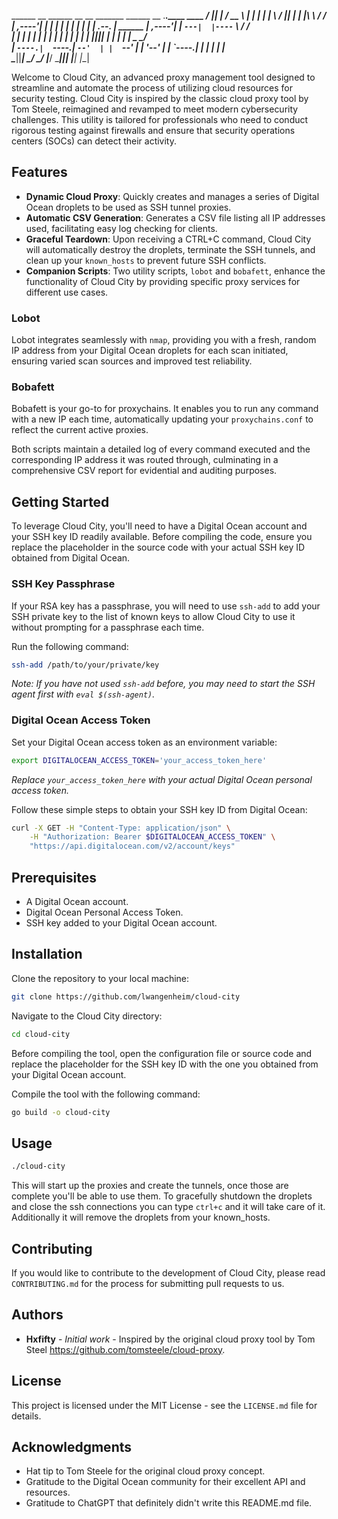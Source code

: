   ______  __        ______    __    __   _______            ______  __  .___________.____    ____ 
 /      ||  |      /  __  \  |  |  |  | |       \          /      ||  | |           |\   \  /   / 
|  ,----'|  |     |  |  |  | |  |  |  | |  .--.  | ______ |  ,----'|  | `---|  |----` \   \/   /  
|  |     |  |     |  |  |  | |  |  |  | |  |  |  ||______||  |     |  |     |  |       \_    _/   
|  `----.|  `----.|  `--'  | |  `--'  | |  '--'  |        |  `----.|  |     |  |         |  |     
 \______||_______| \______/   \______/  |_______/          \______||__|     |__|         |__|     

Welcome to Cloud City, an advanced proxy management tool designed to streamline and automate the process of utilizing cloud resources for security testing. Cloud City is inspired by the classic cloud proxy tool by Tom Steele, reimagined and revamped to meet modern cybersecurity challenges. This utility is tailored for professionals who need to conduct rigorous testing against firewalls and ensure that security operations centers (SOCs) can detect their activity.

## Features

- **Dynamic Cloud Proxy**: Quickly creates and manages a series of Digital Ocean droplets to be used as SSH tunnel proxies.
- **Automatic CSV Generation**: Generates a CSV file listing all IP addresses used, facilitating easy log checking for clients.
- **Graceful Teardown**: Upon receiving a CTRL+C command, Cloud City will automatically destroy the droplets, terminate the SSH tunnels, and clean up your `known_hosts` to prevent future SSH conflicts.
- **Companion Scripts**: Two utility scripts, `lobot` and `bobafett`, enhance the functionality of Cloud City by providing specific proxy services for different use cases.

### Lobot

Lobot integrates seamlessly with `nmap`, providing you with a fresh, random IP address from your Digital Ocean droplets for each scan initiated, ensuring varied scan sources and improved test reliability.

### Bobafett

Bobafett is your go-to for proxychains. It enables you to run any command with a new IP each time, automatically updating your `proxychains.conf` to reflect the current active proxies.

Both scripts maintain a detailed log of every command executed and the corresponding IP address it was routed through, culminating in a comprehensive CSV report for evidential and auditing purposes.

## Getting Started

To leverage Cloud City, you'll need to have a Digital Ocean account and your SSH key ID readily available. Before compiling the code, ensure you replace the placeholder in the source code with your actual SSH key ID obtained from Digital Ocean.

### SSH Key Passphrase

If your RSA key has a passphrase, you will need to use `ssh-add` to add your SSH private key to the list of known keys to allow Cloud City to use it without prompting for a passphrase each time.

Run the following command:

```bash
ssh-add /path/to/your/private/key
```

*Note: If you have not used `ssh-add` before, you may need to start the SSH agent first with `eval $(ssh-agent)`.*

### Digital Ocean Access Token

Set your Digital Ocean access token as an environment variable:

```bash
export DIGITALOCEAN_ACCESS_TOKEN='your_access_token_here'
```

*Replace `your_access_token_here` with your actual Digital Ocean personal access token.*

Follow these simple steps to obtain your SSH key ID from Digital Ocean:

```bash
curl -X GET -H "Content-Type: application/json" \
    -H "Authorization: Bearer $DIGITALOCEAN_ACCESS_TOKEN" \
    "https://api.digitalocean.com/v2/account/keys"
```

## Prerequisites

- A Digital Ocean account.
- Digital Ocean Personal Access Token.
- SSH key added to your Digital Ocean account.

## Installation

Clone the repository to your local machine:

```bash
git clone https://github.com/lwangenheim/cloud-city
```

Navigate to the Cloud City directory:

```bash
cd cloud-city
```

Before compiling the tool, open the configuration file or source code and replace the placeholder for the SSH key ID with the one you obtained from your Digital Ocean account.

Compile the tool with the following command:

```bash
go build -o cloud-city
```

## Usage

```bash
./cloud-city
```
This will start up the proxies and create the tunnels, once those are complete you'll be able to use them. To gracefully shutdown the droplets and close the ssh connections you can type ```ctrl+c``` and it will take care of it. Additionally it will remove the droplets from your known_hosts.

## Contributing

If you would like to contribute to the development of Cloud City, please read `CONTRIBUTING.md` for the process for submitting pull requests to us.

## Authors

* **Hxfifty** - *Initial work* - Inspired by the original cloud proxy tool by Tom Steel https://github.com/tomsteele/cloud-proxy.

## License

This project is licensed under the MIT License - see the `LICENSE.md` file for details.

## Acknowledgments

- Hat tip to Tom Steele for the original cloud proxy concept.
- Gratitude to the Digital Ocean community for their excellent API and resources.
- Gratitude to ChatGPT that definitely didn't write this README.md file.


